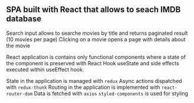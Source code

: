 ## SPA built with React that allows to seach IMDB database

Search input allows to searche movies by title and returns paginated result (10 movies per page)
Clicking on a movie opens a page with details about the movie

React application is contains only functional components where a state of the component is preserved with React Hook useState and side effects executed within useEffect hook.

State in the application is managed with `redux`
Async actions dispatched with `redux-thunk`
Routing in the application is implemented with `react-router-dom`
Data is fetched with `axios`
`styled-components` is used for styling
